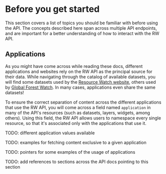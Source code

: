 # Before you get started

This section covers a list of topics you should be familiar with before using the API. The concepts described here span across multiple API endpoints, and are important for a better understanding of how to interact with the RW API.

## Applications

As you might have come across while reading these docs, different applications and websites rely on the RW API as the principal source for their data. While navigating through the catalog of available datasets, you will find some datasets used by the [Resource Watch website](https://resourcewatch.org/), others used by [Global Forest Watch](https://www.globalforestwatch.org/). In many cases, applications even share the same datasets!

To ensure the correct separation of content across the different applications that use the RW API, you will come across a field named `application` in many of the API's resources (such as datasets, layers, widgets, among others). Using this field, the RW API allows users to namespace every single resource, so that it's associated only with the applications that use it.

TODO: different application values available

TODO: examples for fetching content exclusive to a given application

TODO: pointers for some examples of the usage of applications

TODO: add references to sections across the API docs pointing to this section

<!-- ## Authentication

TODO

## Roles

TODO

## Environments

TODO

## Caching

TODO -->
